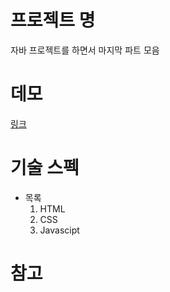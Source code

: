 # 프로젝트 명
자바 프로젝트를 하면서 마지막 파트 모음 

# 데모
[링크](https://happycodingdiary.tistory.com/)

# 기술 스펙
+ 목록
  1. HTML
  2. CSS
  3. Javascipt

# 참고

